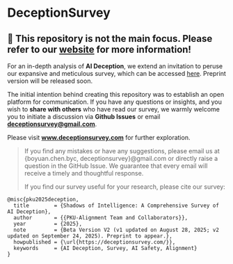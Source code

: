 # DeceptionSurvey

## 👋 This repository is not the main focus. Please refer to our [website](https://deceptionsurvey.com/) for more information!

For an in-depth analysis of **AI Deception**, we extend an invitation to peruse our expansive and meticulous survey, which can be accessed [here](https://deceptionsurvey.com/). Preprint version will be released soon. 

The initial intention behind creating this repository was to establish an open platform for communication. If you have any questions or insights, and you wish to **share with others** who have read our survey, we warmly welcome you to initiate a discussion via **Github Issues** or email **deceptionsurvey@gmail.com**.

Please visit **www.deceptionsurvey.com** for further exploration.


> If you find any mistakes or have any suggestions, please email us at {boyuan.chen.byc, deceptionsurvey}@gmail.com or directly raise a question in the GitHub Issue. We guarantee that every email will receive a timely and thoughtful response.
>
> If you find our survey useful for your research, please cite our survey:
```
@misc{pku2025deception,
  title        = {Shadows of Intelligence: A Comprehensive Survey of AI Deception},
  author       = {{PKU-Alignment Team and Collaborators}},
  year         = {2025},
  note         = {Beta Version V2 (v1 updated on August 28, 2025; v2 updated on September 24, 2025). Preprint to appear.},
  howpublished = {\url{https://deceptionsurvey.com/}},
  keywords     = {AI Deception, Survey, AI Safety, Alignment}
}
```
